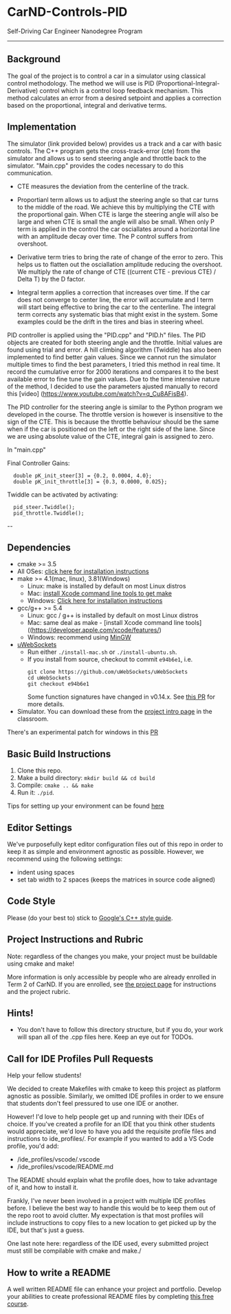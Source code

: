 # CarND-Controls-PID
Self-Driving Car Engineer Nanodegree Program

---

## Background
The goal of the project is to control a car in a simulator using classical control methodology. The method we will use is PID (Proportional-Integral-Derivative) control which is a control loop feedback mechanism. This method calculates an error from a desired setpoint and applies a correction based on the proportional, integral and derivative terms. 

## Implementation
The simulator (link provided below) provides us a track and a car with basic controls. The C++ program gets the cross-track-error (cte) from the simulator and allows us to send steering angle and throttle back to the simulator. "Main.cpp" provides the codes necessary to do this communication. 

* CTE measures the deviation from the centerline of the track. 

* Proportianl term allows us to adjust the steering angle so that car turns to the middle of the road. We achieve this by multiplying the CTE with the proportional gain. When CTE is large the steering angle will also be large and when CTE is small the angle will also be small. When only P term is applied in the control the car osciallates around a horizontal line with an amplitude decay over time. The P control suffers from overshoot.

* Derivative term tries to bring the rate of change of the error to zero. This helps us to flatten out the osciallation amplitude reducing the overshoot. We multiply the rate of change of CTE ((current CTE - previous CTE) / Delta T) by the D factor. 

* Integral term applies a correction that increases over time. If the car does not converge to center line, the error will accumulate and I term will start being effective to bring the car to the centerline. The integral term corrects any systematic bias that might exist in the system. Some examples could be the drift in the tires and bias in steering wheel. 

PID controller is applied using the "PID.cpp" and "PID.h" files. The PID objects are created for both steering angle and the throttle. Initial values are found using trial and error. A hill climbing algorithm (Twiddle) has also been implemented to find better gain values. Since we cannot run the simulator multiple times to find the best parameters, I tried this method in real time. It record the cumulative error for 2000 iterations and compares it to the best available error to fine tune the gain values. Due to the time intensive nature of the method, I decided to use the parameters ajusted manually to record this [video] (https://www.youtube.com/watch?v=q_Cu8AFisB4). 

The PID controller for the steering angle is similar to the Python program we developed in the course. The throttle version is however is insensitive to the sign of the CTE. This is because the throttle behaviour should be the same when if the car is positioned on the left or the right side of the lane. Since we are using absolute value of the CTE, integral gain is assigned to zero. 

In "main.cpp"

  Final Controller Gains:
  ```
    double pK_init_steer[3] = {0.2, 0.0004, 4.0};
    double pK_init_throttle[3] = {0.3, 0.0000, 0.025};
  ```

  Twiddle can be activated by activating:
  ```
    pid_steer.Twiddle();
    pid_throttle.Twiddle();
  ```
--

## Dependencies

* cmake >= 3.5
 * All OSes: [click here for installation instructions](https://cmake.org/install/)
* make >= 4.1(mac, linux), 3.81(Windows)
  * Linux: make is installed by default on most Linux distros
  * Mac: [install Xcode command line tools to get make](https://developer.apple.com/xcode/features/)
  * Windows: [Click here for installation instructions](http://gnuwin32.sourceforge.net/packages/make.htm)
* gcc/g++ >= 5.4
  * Linux: gcc / g++ is installed by default on most Linux distros
  * Mac: same deal as make - [install Xcode command line tools]((https://developer.apple.com/xcode/features/)
  * Windows: recommend using [MinGW](http://www.mingw.org/)
* [uWebSockets](https://github.com/uWebSockets/uWebSockets)
  * Run either `./install-mac.sh` or `./install-ubuntu.sh`.
  * If you install from source, checkout to commit `e94b6e1`, i.e.
    ```
    git clone https://github.com/uWebSockets/uWebSockets 
    cd uWebSockets
    git checkout e94b6e1
    ```
    Some function signatures have changed in v0.14.x. See [this PR](https://github.com/udacity/CarND-MPC-Project/pull/3) for more details.
* Simulator. You can download these from the [project intro page](https://github.com/udacity/self-driving-car-sim/releases) in the classroom.

There's an experimental patch for windows in this [PR](https://github.com/udacity/CarND-PID-Control-Project/pull/3)

## Basic Build Instructions

1. Clone this repo.
2. Make a build directory: `mkdir build && cd build`
3. Compile: `cmake .. && make`
4. Run it: `./pid`. 

Tips for setting up your environment can be found [here](https://classroom.udacity.com/nanodegrees/nd013/parts/40f38239-66b6-46ec-ae68-03afd8a601c8/modules/0949fca6-b379-42af-a919-ee50aa304e6a/lessons/f758c44c-5e40-4e01-93b5-1a82aa4e044f/concepts/23d376c7-0195-4276-bdf0-e02f1f3c665d)

## Editor Settings

We've purposefully kept editor configuration files out of this repo in order to
keep it as simple and environment agnostic as possible. However, we recommend
using the following settings:

* indent using spaces
* set tab width to 2 spaces (keeps the matrices in source code aligned)

## Code Style

Please (do your best to) stick to [Google's C++ style guide](https://google.github.io/styleguide/cppguide.html).

## Project Instructions and Rubric

Note: regardless of the changes you make, your project must be buildable using
cmake and make!

More information is only accessible by people who are already enrolled in Term 2
of CarND. If you are enrolled, see [the project page](https://classroom.udacity.com/nanodegrees/nd013/parts/40f38239-66b6-46ec-ae68-03afd8a601c8/modules/f1820894-8322-4bb3-81aa-b26b3c6dcbaf/lessons/e8235395-22dd-4b87-88e0-d108c5e5bbf4/concepts/6a4d8d42-6a04-4aa6-b284-1697c0fd6562)
for instructions and the project rubric.

## Hints!

* You don't have to follow this directory structure, but if you do, your work
  will span all of the .cpp files here. Keep an eye out for TODOs.

## Call for IDE Profiles Pull Requests

Help your fellow students!

We decided to create Makefiles with cmake to keep this project as platform
agnostic as possible. Similarly, we omitted IDE profiles in order to we ensure
that students don't feel pressured to use one IDE or another.

However! I'd love to help people get up and running with their IDEs of choice.
If you've created a profile for an IDE that you think other students would
appreciate, we'd love to have you add the requisite profile files and
instructions to ide_profiles/. For example if you wanted to add a VS Code
profile, you'd add:

* /ide_profiles/vscode/.vscode
* /ide_profiles/vscode/README.md

The README should explain what the profile does, how to take advantage of it,
and how to install it.

Frankly, I've never been involved in a project with multiple IDE profiles
before. I believe the best way to handle this would be to keep them out of the
repo root to avoid clutter. My expectation is that most profiles will include
instructions to copy files to a new location to get picked up by the IDE, but
that's just a guess.

One last note here: regardless of the IDE used, every submitted project must
still be compilable with cmake and make./

## How to write a README
A well written README file can enhance your project and portfolio.  Develop your abilities to create professional README files by completing [this free course](https://www.udacity.com/course/writing-readmes--ud777).

